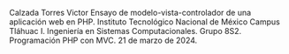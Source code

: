 Calzada Torres Victor
Ensayo de modelo-vista-controlador de una aplicación web en PHP.
Instituto Tecnológico Nacional de México Campus Tláhuac I.
Ingeniería en Sistemas Computacionales.
Grupo 8S2.		Programación PHP con MVC.
21 de marzo de 2024.

